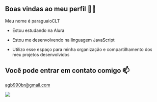 ## Boas vindas ao meu perfil 💙💙

Meu nome é paraguaioCLT

- Estou estudando na Alura

- Estou me desenvolvendo na linguagem JavaScript

- Utilizo esse espaço para minha organização e compartilhamento dos meu projetos desenvolvidos

## Você pode entrar em contato comigo 📫

agb990br@gmail.com

![](https://media1.tenor.com/m/z1MHq4-Yep8AAAAd/shrek-smirk.gif)
